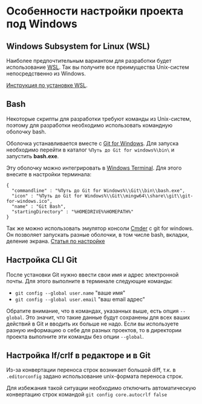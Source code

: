 # Особенности настройки проекта под Windows

## Windows Subsystem for Linux (WSL)

Наиболее предпочтительным вариантом для разработки будет использование [WSL](https://docs.microsoft.com/ru-ru/windows/wsl/about). Так вы получите все преимущества Unix-систем непосредственно из Windows.

[Инструкция по установке WSL](https://docs.microsoft.com/ru-ru/windows/wsl/install-win10).

## Bash

Некоторые скрипты для разработки требуют команды из Unix-систем, поэтому для разработки необходимо использовать командную оболочку bash.

Оболочка устанавливается вместе с [Git for Windows](https://gitforwindows.org/). Для запуска необходимо перейти в каталог `%Путь до Git for windows%\bin\` и запустить **bash.exe**.

Эту оболочку можно интегрировать в [Windows Terminal](https://github.com/microsoft/terminal). Для этого внесите в настройки терминала:

    {
      "commandline" : "%Путь до Git for Windows%\\Git\\bin\\bash.exe",
      "icon" : "%Путь до Git for Windows%\\Git\\mingw64\\share\\git\\git-for-windows.ico",
      "name" : "Git Bash",
      "startingDirectory" : "%HOMEDRIVE%%HOMEPATH%"
    }

Так же можно использовать эмулятор консоли [Cmder](https://cmder.net/) c git for windows. Он позволяет запускать разные оболочки, в том числе bash, вкладки, деление экрана. [Статья по настройке](https://isqua.ru/blog/2016/11/05/nastroika-tierminala-cmder-v-windows/)

## Настройка CLI Git

После установки Git нужно ввести свои имя и адрес электронной почты. Для этого выполните в терминале следующие команды:

-   `git config --global user.name` "ваше имя"
-   `git config --global user.email` "ваш email адрес"

Обратите внимание, что в командах, указанных выше, есть опция `--global`. Это значит, что такие данные будут сохранены для всех ваших действий в Git и вводить их больше не надо. Если вы используете разную информацию о себе для разных проектов, то в директории проекта выполните эти команды без опции `--global`.

## Настройка lf/crlf в редакторе и в Git

Из-за конвертации переноса строк возникает большой diff, т.к. в `.editorconfig` задано использование unix-формата переноса строк.

Для избежания такой ситуации необходимо отключить автоматическую конвертацию строк командой `git config core.autocrlf false`
